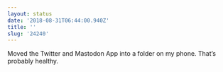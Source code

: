 ```yaml
---
layout: status
date: '2018-08-31T06:44:00.940Z'
title: ''
slug: '24240'
---
```

Moved the Twitter and Mastodon App into a folder on my phone. That’s probably healthy.
